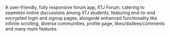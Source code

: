 A user-friendly, fully responsive forum app, IITJ Forum, catering to seamless online discussions among IITJ students, featuring end-to-end encrypted login and signup pages, alongside enhanced functionality like infinite scrolling, diverse communities, profile page, likes/dislikes/comments and many more features.
